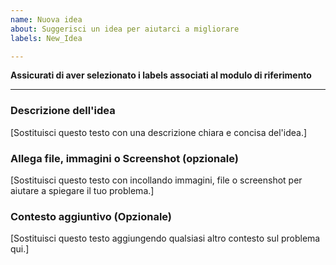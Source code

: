 ```yaml
---
name: Nuova idea
about: Suggerisci un idea per aiutarci a migliorare
labels: New_Idea

---
```


**Assicurati di aver selezionato i labels associati al modulo di riferimento**

________________________________________________________________________________

### Descrizione dell'idea
[Sostituisci questo testo con una descrizione chiara e concisa del'idea.]

### Allega file, immagini o Screenshot (opzionale)
[Sostituisci questo testo con incollando immagini, file o screenshot per aiutare a spiegare il tuo problema.]

### Contesto aggiuntivo (Opzionale)
[Sostituisci questo testo aggiungendo qualsiasi altro contesto sul problema qui.]

